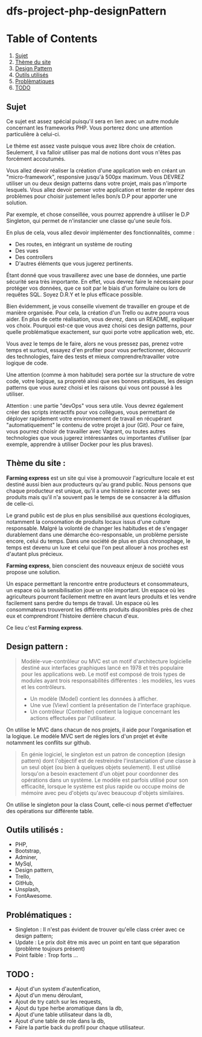 # dfs-project-php-designPattern

# Table of Contents
1. [Sujet](Sujet)
2. [Thème du site](#thème-du-site)
3. [Design Pattern](#design-pattern)
4. [Outils utilisés](#outils-utilisés)
5. [Problèmatiques](#problèmatique)
6. [TODO](#todo)

## Sujet

Ce sujet est assez spécial puisqu'il sera en lien avec un autre module concernant les frameworks PHP. Vous porterez donc une attention particulière à celui-ci.

Le thème est assez vaste puisque vous avez libre choix de création. Seulement, il va falloir utiliser pas mal de notions dont vous n'êtes pas forcément accoutumés.

Vous allez devoir réaliser la création d'une application web en créant un "micro-framework", responsive jusqu'à 500px maximum.
Vous DEVREZ utiliser un ou deux design patterns dans votre projet, mais pas n'importe lesquels.
Vous allez devoir penser votre application et tenter de repérer des problèmes pour choisir justement le/les bon/s D.P pour apporter une solution.

Par exemple, et chose conseillée, vous pourrez apprendre à utiliser le D.P Singleton, qui permet de n'instancier une classe qu'une seule fois.

En plus de cela, vous allez devoir implémenter des fonctionnalités, comme :
- Des routes, en intégrant un système de routing
- Des vues
- Des controllers
- D'autres éléments que vous jugerez pertinents.

Étant donné que vous travaillerez avec une base de données, une partie sécurité sera très importante. En effet, vous devrez faire le nécessaire pour protéger vos données, que ce soit par le biais d'un formulaire ou lors de requêtes SQL. Soyez D.R.Y et le plus efficace possible.

Bien évidemment, je vous conseille vivement de travailler en groupe et de manière organisée. Pour cela, la création d'un Trello ou autre pourra vous aider.
En plus de cette réalisation, vous devrez, dans un README, expliquer vos choix. Pourquoi est-ce que vous avez choisi ces design patterns, pour quelle problématique exactement, sur quoi porte votre application web, etc.

Vous avez le temps de le faire, alors ne vous pressez pas, prenez votre temps et surtout, essayez d'en profiter pour vous perfectionner, découvrir des technologies, faire des tests et mieux comprendre/travailler votre logique de code.

Une attention (comme à mon habitude) sera portée sur la structure de votre code, votre logique, sa propreté ainsi que ses bonnes pratiques, les design patterns que vous aurez choisi et les raisons qui vous ont poussé à les utiliser.

Attention : une partie "devOps" vous sera utile. Vous devrez également créer des scripts interactifs pour vos collègues, vous permettant de déployer rapidement votre environnement de travail en récupérant "automatiquement" le contenu de votre projet à jour (Git). Pour ce faire, vous pourrez choisir de travailler avec Vagrant, ou toutes autres technologies que vous
jugerez intéressantes ou importantes d'utiliser (par exemple, apprendre à utiliser Docker pour les plus braves).

## Thème du site :

**Farming express** est un site qui vise à promouvoir l'agriculture locale et est destiné aussi bien aux producteurs qu'au grand public.
Nous pensons que chaque producteur est unique, qu'il a une histoire à raconter avec ses produits mais qu'il n'a souvent pas le temps de se consacrer à la diffusion de celle-ci.

Le grand public est de plus en plus sensibilisé aux questions écologiques, notamment la consomation de produits locaux issus d'une culture responsable.
Malgré la volonté de changer les habitudes et de s'engager durablement dans une démarche éco-responsable, un problème persiste encore, celui du temps.
Dans une société de plus en plus chronophage, le temps est devenu un luxe et celui que l'on peut allouer à nos proches est d'autant plus précieux.

**Farming express**, bien conscient des nouveaux enjeux de société vous propose une solution.

Un espace permettant la rencontre entre producteurs et consommateurs, un espace où la sensibilisation joue un rôle important. Un espace où les agriculteurs pourront facilement mettre en avant leurs produits et les vendre facilement sans perdre du temps de travail. Un espace où les consommateurs trouveront les différents produits disponibles près de chez eux et comprendront l'histoire derrière chacun d'eux.

Ce lieu c'est **Farming express**.

## Design pattern :

>Modèle-vue-contrôleur ou MVC est un motif d'architecture logicielle destiné aux interfaces graphiques lancé en 1978 et très populaire pour les applications web. Le motif est composé de trois types de modules ayant trois responsabilités différentes : les modèles, les vues et les contrôleurs.
>- Un modèle (Model) contient les données à afficher.
>- Une vue (View) contient la présentation de l'interface graphique.
>- Un contrôleur (Controller) contient la logique concernant les actions effectuées par l'utilisateur.

On utilise le MVC dans chacun de nos projets, il aide pour l'organisation et la logique. Le modèle MVC sert de régles lors d'un projet et évite notamment les conflits sur github.

> En génie logiciel, le singleton est un patron de conception (design pattern) dont l'objectif est de restreindre l'instanciation d'une classe à un seul objet (ou bien à quelques objets seulement). Il est utilisé lorsqu'on a besoin exactement d'un objet pour coordonner des opérations dans un système. Le modèle est parfois utilisé pour son efficacité, lorsque le système est plus rapide ou occupe moins de mémoire avec peu d'objets qu'avec beaucoup d'objets similaires.

On utilise le singleton pour la class Count, celle-ci nous permet d'effectuer des opérations sur différente table.

## Outils utilisés :

- PHP,
- Bootstrap,
- Adminer,
- MySql,
- Design pattern,
- Trello,
- GitHub,
- Unsplash,
- FontAwesome.

## Problématiques :
- Singleton : Il n'est pas évident de trouver qu'elle class créer avec ce design pattern;
- Update : Le prix doit être mis avec un point en tant que séparation (problème toujours présent)
- Point faible : Trop forts ...

## TODO :

- Ajout d'un system d'autenfication,
- Ajout d'un menu déroulant,
- Ajout de try catch sur les requests,
- Ajout du type herbe aromatique dans la db,
- Ajout d'une table utilisateur dans la db,
- Ajout d'une table de role dans la db,
- Faire la partie back du profil pour chaque utilisateur.